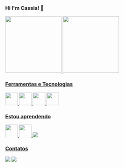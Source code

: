 ### Hi I'm Cassia! 👋

<div>
<a href="https://github.com/cassialeaal">
<img height="180em" src="https://github-readme-stats.vercel.app/api/top-langs/?username=cassialeaal&layout=compact&langs_count=7&theme=dracula"/>
<img height="180em" src="https://github-readme-stats.vercel.app/api?username=cassialeaal&show_icons=true&theme=dracula&include_all_commits=true&count_private=true"/>
</div>
    
### Ferramentas e Tecnologias

<img src="https://cdn.jsdelivr.net/gh/devicons/devicon/icons/linux/linux-original.svg" width="40" height="40"/> <img src="https://cdn.jsdelivr.net/gh/devicons/devicon/icons/c/c-original.svg" width="40" height="40"/> <img src="https://cdn.jsdelivr.net/gh/devicons/devicon/icons/visualstudio/visualstudio-plain.svg" width="40" height="40"/> <img src="https://cdn.jsdelivr.net/gh/devicons/devicon/icons/vscode/vscode-original.svg" width="40" height="40"/>


### Estou aprendendo
<img src="https://cdn.jsdelivr.net/gh/devicons/devicon/icons/csharp/csharp-original.svg" width="40" height="40"/> <img src="https://cdn.jsdelivr.net/gh/devicons/devicon/icons/python/python-original.svg" width="40" height="40"/>
<img src="https://cdn.jsdelivr.net/gh/devicons/devicon/icons/java/java-original-wordmark.svg" />
          
     

### Contatos

<div>
<a href = "mailto:cassialeaal@gmail.com"><img src="https://img.shields.io/badge/Gmail-D14836?style=for-the-badge&logo=gmail&logoColor=white" target="_blank"></a>   <a href="https://www.linkedin.com/in/cassia-leal" target="_blank"><img src="https://img.shields.io/badge/-LinkedIn-%230077B5?style=for-the-badge&logo=linkedin&logoColor=white" target="_blank"></a>   
</div>
    
